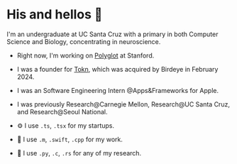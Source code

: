 # His and hellos 👋 
I'm an undergraduate at UC Santa Cruz with a primary in both Computer Science and Biology, concentrating in neuroscience.  

- Right now, I'm working on [Polyglot](https://landing-lime-five.vercel.app/) at Stanford.  

- I was a founder for [Tokn](https://tokn.so), which was acquired by Birdeye in February 2024.  

- I was an Software Engineering Intern @Apps&Frameworks for Apple.  

- I was previously Research@Carnegie Mellon, Research@UC Santa Cruz, and Research@Seoul National.

- ⚙️ I use `.ts`, `.tsx` for my startups. 

- 💼 I use `.m`, `.swift`, `.cpp` for my work. 

- 🔎 I use `.py`, `.c`, `.rs` for any of my research. 
